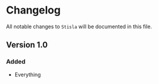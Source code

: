 # Changelog

All notable changes to `Stisla` will be documented in this file.

## Version 1.0

### Added
- Everything

